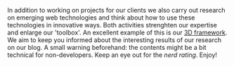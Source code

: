In addition to working on projects for our clients we also carry out research on emerging web technologies and think about how to use these technologies in innovative ways. Both activities strenghten our expertise and enlarge our 'toolbox'. An excellent example of this is our [3D framework](/3d-framework/).
We aim to keep you informed about the interesting results of our research on our blog. A small warning beforehand: the contents might be a bit technical for non-developers. Keep an eye out for the *nerd rating*. Enjoy!
